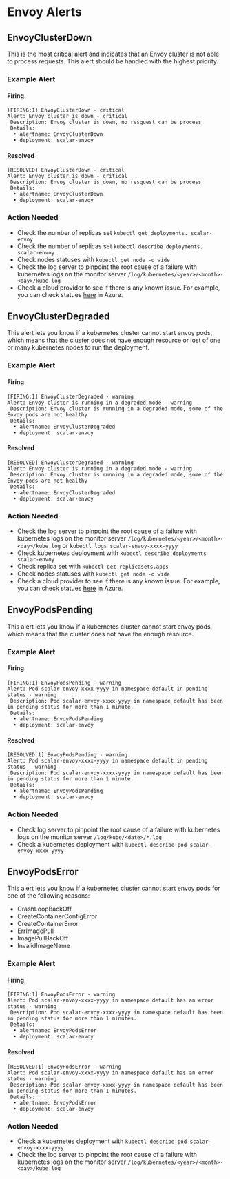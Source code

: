 # Envoy Alerts

## EnvoyClusterDown

This is the most critical alert and indicates that an Envoy cluster is not able to process requests. This alert should be handled with the highest priority.

### Example Alert

#### Firing

```
[FIRING:1] EnvoyClusterDown - critical
Alert: Envoy cluster is down - critical
 Description: Envoy cluster is down, no resquest can be process
 Details:
  • alertname: EnvoyClusterDown
  • deployment: scalar-envoy
```

#### Resolved

```
[RESOLVED] EnvoyClusterDown - critical
Alert: Envoy cluster is down - critical
 Description: Envoy cluster is down, no resquest can be process
 Details:
  • alertname: EnvoyClusterDown
  • deployment: scalar-envoy
```

### Action Needed

* Check the number of replicas set `kubectl get deployments. scalar-envoy`
* Check the number of replicas set `kubectl describe deployments. scalar-envoy`
* Check nodes statuses with `kubectl get node -o wide`
* Check the log server to pinpoint the root cause of a failure with kubernetes logs on the monitor server `/log/kubernetes/<year>/<month>-<day>/kube.log`
* Check a cloud provider to see if there is any known issue. For example, you can check statues [here](https://status.azure.com/en-us/status) in Azure.

## EnvoyClusterDegraded

This alert lets you know if a kubernetes cluster cannot start envoy pods, which means that the cluster does not have enough resource or lost of one or many kubernetes nodes to run the deployment.

### Example Alert

#### Firing

```
[FIRING:1] EnvoyClusterDegraded - warning
Alert: Envoy cluster is running in a degraded mode - warning
 Description: Envoy cluster is running in a degraded mode, some of the Envoy pods are not healthy
 Details:
  • alertname: EnvoyClusterDegraded
  • deployment: scalar-envoy
```

#### Resolved

```
[RESOLVED] EnvoyClusterDegraded - warning
Alert: Envoy cluster is running in a degraded mode - warning
 Description: Envoy cluster is running in a degraded mode, some of the Envoy pods are not healthy
 Details:
  • alertname: EnvoyClusterDegraded
  • deployment: scalar-envoy
```

### Action Needed

* Check the log server to pinpoint the root cause of a failure with kubernetes logs on the monitor server `/log/kubernetes/<year>/<month>-<day>/kube.log` or `kubectl logs scalar-envoy-xxxx-yyyy`
* Check kubernetes deployment with `kubectl describe deployments scalar-envoy`
* Check replica set with `kubectl get replicasets.apps`
* Check nodes statuses with `kubectl get node -o wide`
* Check a cloud provider to see if there is any known issue. For example, you can check statues [here](https://status.azure.com/en-us/status) in Azure.

## EnvoyPodsPending

This alert lets you know if a kubernetes cluster cannot start envoy pods, which means that the cluster does not have the enough resource.

### Example Alert

#### Firing

```
[FIRING:1] EnvoyPodsPending - warning
Alert: Pod scalar-envoy-xxxx-yyyy in namespace default in pending status - warning
 Description: Pod scalar-envoy-xxxx-yyyy in namespace default has been in pending status for more than 1 minute.
 Details:
  • alertname: EnvoyPodsPending
  • deployment: scalar-envoy
```

#### Resolved

```
[RESOLVED:1] EnvoyPodsPending - warning
Alert: Pod scalar-envoy-xxxx-yyyy in namespace default in pending status - warning
 Description: Pod scalar-envoy-xxxx-yyyy in namespace default has been in pending status for more than 1 minute.
 Details:
  • alertname: EnvoyPodsPending
  • deployment: scalar-envoy
```

### Action Needed

* Check log server to pinpoint the root cause of a failure with kubernetes logs on the monitor server `/log/kube/<date>/*.log`
* Check a kubernetes deployment with `kubectl describe pod scalar-envoy-xxxx-yyyy`

## EnvoyPodsError

This alert lets you know if a kubernetes cluster cannot start envoy pods for one of the following reasons:

* CrashLoopBackOff
* CreateContainerConfigError
* CreateContainerError
* ErrImagePull
* ImagePullBackOff
* InvalidImageName

### Example Alert

#### Firing

```
[FIRING:1] EnvoyPodsError - warning
Alert: Pod scalar-envoy-xxxx-yyyy in namespace default has an error status - warning
 Description: Pod scalar-envoy-xxxx-yyyy in namespace default has been in pending status for more than 1 minutes.
 Details:
  • alertname: EnvoyPodsError
  • deployment: scalar-envoy
```

#### Resolved

```
[RESOLVED:1] EnvoyPodsError - warning
Alert: Pod scalar-envoy-xxxx-yyyy in namespace default has an error status - warning
 Description: Pod scalar-envoy-xxxx-yyyy in namespace default has been in pending status for more than 1 minutes.
 Details:
  • alertname: EnvoyPodsError
  • deployment: scalar-envoy
```

### Action Needed

* Check a kubernetes deployment with `kubectl describe pod scalar-envoy-xxxx-yyyy`
* Check the log server to pinpoint the root cause of a failure with kubernetes logs on the monitor server `/log/kubernetes/<year>/<month>-<day>/kube.log`

